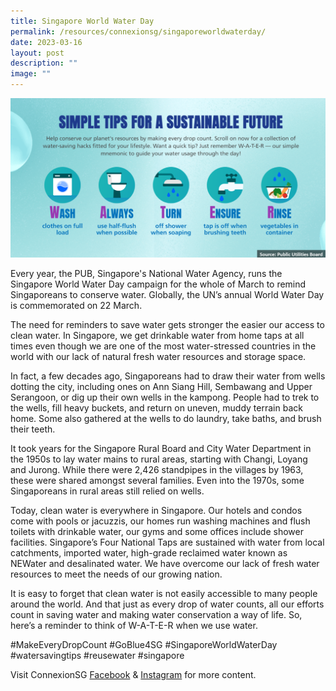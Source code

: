 ```yaml
---
title: Singapore World Water Day
permalink: /resources/connexionsg/singaporeworldwaterday/
date: 2023-03-16
layout: post
description: ""
image: ""
---
```

![](/images/connexionsg/2023/singapore%20world%20water%20day.png)

Every year, the PUB, Singapore's National Water Agency, runs the Singapore World Water Day campaign for the whole of March to remind Singaporeans to conserve water. Globally, the UN’s annual World Water Day is commemorated on 22 March.

The need for reminders to save water gets stronger the easier our access to clean water. In Singapore, we get drinkable water from home taps at all times even though we are one of the most water-stressed countries in the world with our lack of natural fresh water resources and storage space.

In fact, a few decades ago, Singaporeans had to draw their water from wells dotting the city, including ones on Ann Siang Hill, Sembawang and Upper Serangoon, or dig up their own wells in the kampong. People had to trek to the wells, fill heavy buckets, and return on uneven, muddy terrain back home. Some also gathered at the wells to do laundry, take baths, and brush their teeth.

It took years for the Singapore Rural Board and City Water Department in the 1950s to lay water mains to rural areas, starting with Changi, Loyang and Jurong. While there were 2,426 standpipes in the villages by 1963, these were shared amongst several families. Even into the 1970s, some Singaporeans in rural areas still relied on wells.

Today, clean water is everywhere in Singapore. Our hotels and condos come with pools or jacuzzis, our homes run washing machines and flush toilets with drinkable water, our gyms and some offices include shower facilities. Singapore’s Four National Taps are sustained with water from local catchments, imported water, high-grade reclaimed water known as NEWater and desalinated water. We have overcome our lack of fresh water resources to meet the needs of our growing nation.

It is easy to forget that clean water is not easily accessible to many people around the world. And that just as every drop of water counts, all our efforts count in saving water and making water conservation a way of life. So, here’s a reminder to think of W-A-T-E-R when we use water.

#MakeEveryDropCount #GoBlue4SG #SingaporeWorldWaterDay #watersavingtips #reusewater #singapore

Visit ConnexionSG [Facebook](https://www.facebook.com/ConnexionSG) & [Instagram](https://www.instagram.com/connexionsg/) for more content.
